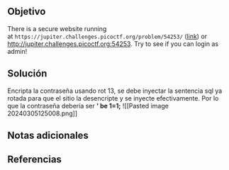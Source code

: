 ## Objetivo
There is a secure website running at `https://jupiter.challenges.picoctf.org/problem/54253/` ([link](https://jupiter.challenges.picoctf.org/problem/54253/)) or http://jupiter.challenges.picoctf.org:54253. Try to see if you can login as admin!
## Solución

Encripta la contraseña usando rot 13, se debe inyectar la sentencia sql ya rotada para que el sitio la desencripte y se inyecte efectivamente. Por lo que la contraseña debería ser **' be 1=1;**
![[Pasted image 20240305125008.png]]
## Notas adicionales
## Referencias